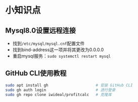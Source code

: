 # 小知识点
## Mysql8.0设置远程连接
  - 找到`/etc/mysql/mysql.cnf`配置文件
  - 找到bind-address这一项并将其更改为0.0.0.0
  - 重启mysql服务：`sudo systemctl restart mysql`

## GitHub CLI使用教程  
```bash
sudo apt install gh                     # 安装 GitHub CLI  
sudo gh auth login                      # 进行登录
sudo gh repo clone iwideal/profitcalc   # 克隆库
```

